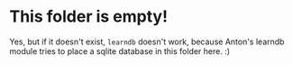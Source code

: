 # This folder is empty!

Yes, but if it doesn't exist, `learndb` doesn't work, because Anton's learndb module tries to place a sqlite database in this folder here. :)